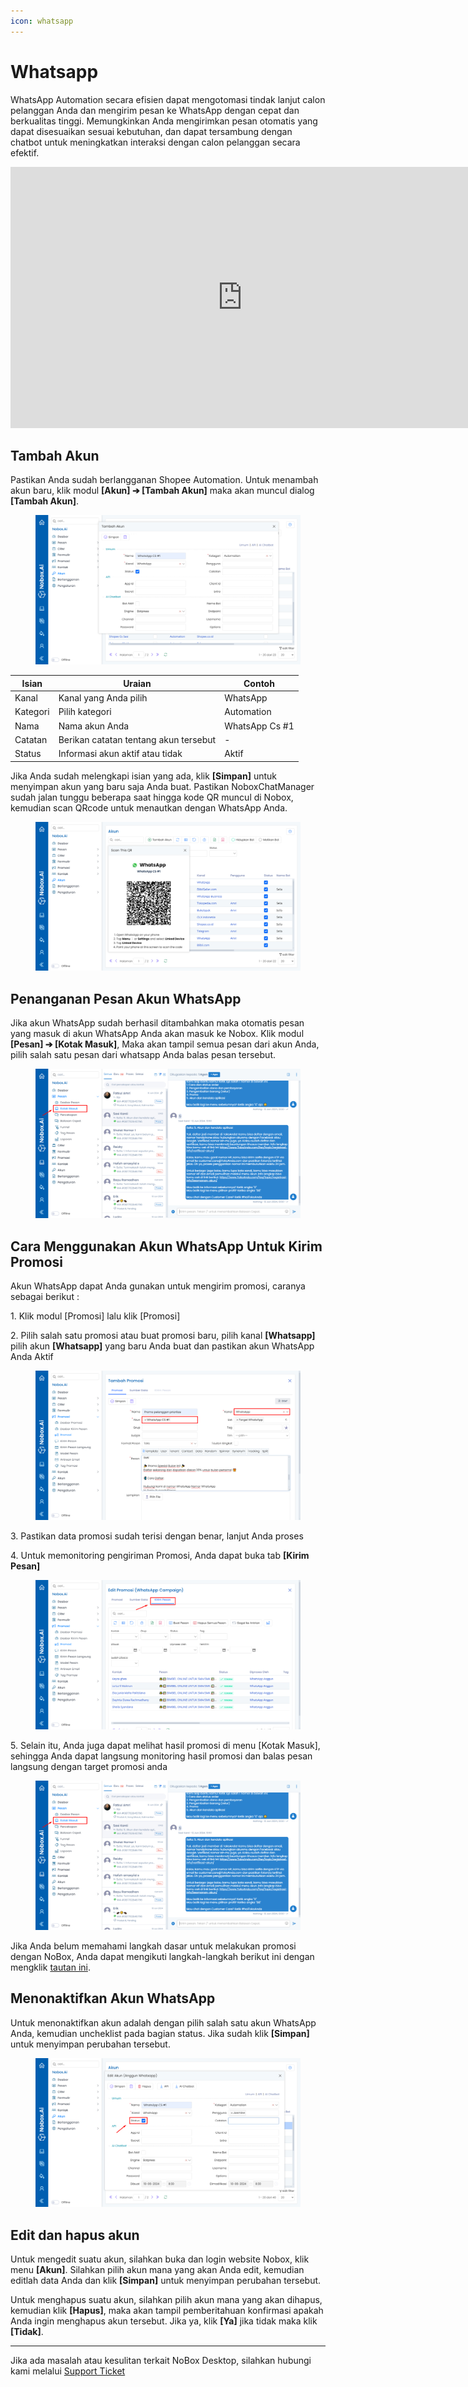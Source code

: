 ```yaml
---
icon: whatsapp
---
```


# <i class="fa-regular fa-comments"></i>Whatsapp

WhatsApp Automation secara efisien dapat mengotomasi tindak lanjut calon pelanggan Anda dan mengirim pesan ke WhatsApp dengan cepat dan berkualitas tinggi. Memungkinkan Anda mengirimkan pesan otomatis yang dapat disesuaikan sesuai kebutuhan, dan dapat tersambung dengan chatbot untuk meningkatkan interaksi dengan calon pelanggan secara efektif.

<iframe width="742" height="418" src="https://www.youtube.com/embed/ojiToqKbZJA/" title="01. Instalasi NoBox Desktop" frameborder="0" allow="accelerometer; autoplay; clipboard-write; encrypted-media; gyroscope; picture-in-picture; web-share" referrerpolicy="strict-origin-when-cross-origin" allowfullscreen></iframe>

## **Tambah Akun**

Pastikan Anda sudah berlangganan Shopee Automation. Untuk menambah akun baru, klik modul **\[Akun] ➔ \[Tambah Akun]** maka akan muncul dialog **\[Tambah Akun]**.

<figure><img src="../.gitbook/assets/Tambah Akun Whatsapp.png" alt=""><figcaption></figcaption></figure>

| Isian    | Uraian                                | Contoh         |
| -------- | ------------------------------------- | -------------- |
| Kanal    | Kanal yang Anda pilih                 | WhatsApp       |
| Kategori | Pilih kategori                        | Automation     |
| Nama     | Nama akun Anda                        | WhatsApp Cs #1 |
| Catatan  | Berikan catatan tentang akun tersebut | -              |
| Status   | Informasi akun aktif atau tidak       | Aktif          |

Jika Anda sudah melengkapi isian yang ada, klik **\[Simpan]** untuk menyimpan akun yang baru saja Anda buat. Pastikan NoboxChatManager sudah jalan tunggu beberapa saat hingga kode QR muncul di Nobox, kemudian scan QRcode untuk menautkan dengan WhatsApp Anda.

<figure><img src="../.gitbook/assets/Qr WhatsApp (1).png" alt=""><figcaption></figcaption></figure>

## **Penanganan Pesan Akun WhatsApp**

Jika akun WhatsApp sudah berhasil ditambahkan maka otomatis pesan yang masuk di akun WhatsApp Anda akan masuk ke Nobox. Klik modul **\[Pesan] ➔ \[Kotak Masuk]**, Maka akan tampil semua pesan dari akun Anda, pilih salah satu pesan dari whatsapp Anda balas pesan tersebut.

<figure><img src="../.gitbook/assets/Penanangan Akun WhatsApp.png" alt=""><figcaption></figcaption></figure>

## **Cara Menggunakan Akun WhatsApp Untuk Kirim Promosi**

Akun WhatsApp dapat Anda gunakan untuk mengirim promosi, caranya sebagai berikut :

1\. Klik modul \[Promosi] lalu klik \[Promosi]

2\. Pilih salah satu promosi atau buat promosi baru, pilih kanal **\[Whatsapp]** pilih akun **\[Whatsapp]** yang baru Anda buat dan pastikan akun WhatsApp Anda Aktif

<figure><img src="../.gitbook/assets/Promosi WhatsApp.png" alt=""><figcaption></figcaption></figure>

3\. Pastikan data promosi sudah terisi dengan benar, lanjut Anda proses

4\. Untuk memonitoring pengiriman Promosi, Anda dapat buka tab **\[Kirim Pesan]**

<figure><img src="../.gitbook/assets/Cara Menggunakan Akun WhatsApp.png" alt=""><figcaption></figcaption></figure>

5\. Selain itu, Anda juga dapat melihat hasil promosi di menu \[Kotak Masuk], sehingga Anda dapat langsung monitoring hasil promosi dan balas pesan langsung dengan target promosi anda

<figure><img src="../.gitbook/assets/Penanangan Akun WhatsApp.png" alt=""><figcaption></figcaption></figure>

Jika Anda belum memahami langkah dasar untuk melakukan promosi dengan NoBox, Anda dapat mengikuti langkah-langkah berikut ini dengan mengklik [tautan ini](https://crm.nobox.ai/knowledge-base/article/campaigns).

## **Menonaktifkan Akun WhatsApp**

Untuk menonaktifkan akun adalah dengan pilih salah satu akun WhatsApp Anda, kemudian uncheklist pada bagian status. Jika sudah klik **\[Simpan]** untuk menyimpan perubahan tersebut.

<figure><img src="../.gitbook/assets/Menonaktifkan Akun WhatsApp.png" alt=""><figcaption></figcaption></figure>

## **Edit dan hapus akun**

Untuk mengedit suatu akun, silahkan buka dan login website Nobox, klik menu **\[Akun]**. Silahkan pilih akun mana yang akan Anda edit, kemudian editlah data Anda dan klik **\[Simpan]** untuk menyimpan perubahan tersebut.

Untuk menghapus suatu akun, silahkan pilih akun mana yang akan dihapus, kemudian klik **\[Hapus]**, maka akan tampil pemberitahuan konfirmasi apakah Anda ingin menghapus akun tersebut. Jika ya, klik **\[Ya]** jika tidak maka klik **\[Tidak]**.

---

Jika ada masalah atau kesulitan terkait NoBox Desktop, silahkan hubungi kami melalui [Support Ticket](https://crm.nobox.ai/clients/tickets)
